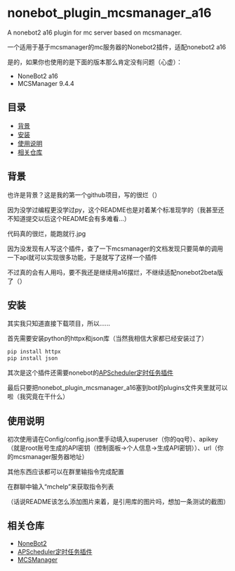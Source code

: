 # nonebot_plugin_mcsmanager_a16
A nonebot2 a16 plugin for mc server based on mcsmanager.

一个适用于基于mcsmanager的mc服务器的Nonebot2插件，适配nonebot2 a16

是的，如果你也使用的是下面的版本那么肯定没有问题（心虚）：

- NoneBot2 a16
- MCSManager 9.4.4

## 目录

- [背景](#背景)
- [安装](#安装)
- [使用说明](#使用说明)
- [相关仓库](#相关仓库)


## 背景

也许是背景？这是我的第一个github项目，写的很烂（）

因为没学过编程更没学过py，这个README也是对着某个标准现学的（我甚至还不知道提交以后这个README会有多难看...）

代码真的很烂，能跑就行.jpg

因为没发现有人写这个插件，查了一下mcsmanager的文档发现只要简单的调用一下api就可以实现很多功能，于是就写了这样一个插件

不过真的会有人用吗，要不我还是继续用a16摆烂，不继续适配nonebot2beta版了（）

## 安装

其实我只知道直接下载项目，所以......


首先需要安装python的httpx和json库（当然我相信大家都已经安装过了）

```sh
pip install httpx
pip install json
```


其次是这个插件还需要nonebot的[APScheduler定时任务插件](https://github.com/nonebot/plugin-apscheduler)


最后只要把nonebot_plugin_mcsmanager_a16塞到bot的plugins文件夹里就可以啦（我究竟在干什么）


## 使用说明
初次使用请在Config/config.json里手动填入superuser（你的qq号）、apikey（就是root账号生成的API密钥（控制面板->个人信息->生成API密钥））、url（你的mcsmanager服务器地址）

其他东西应该都可以在群里输指令完成配置

在群聊中输入“mchelp”来获取指令列表

（话说README该怎么添加图片来着，是引用库的图片吗，想加一条测试的截图）

## 相关仓库
- [NoneBot2](https://github.com/nonebot/nonebot2)
- [APScheduler定时任务插件](https://github.com/nonebot/plugin-apscheduler)
- [MCSManager](https://github.com/MCSManager/MCSManager)
